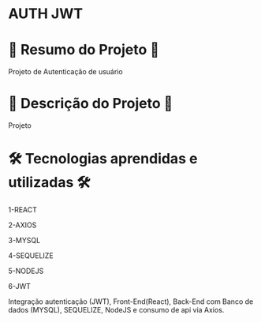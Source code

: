 # AUTH JWT


# 📄 Resumo do Projeto 📄

Projeto de Autenticação de usuário

# 📖 Descrição do Projeto 📖 

Projeto 

# 🛠️ Tecnologias aprendidas e utilizadas 🛠️

1-REACT

2-AXIOS

3-MYSQL

4-SEQUELIZE

5-NODEJS

6-JWT

Integração autenticação (JWT), Front-End(React), Back-End com Banco de dados (MYSQL), SEQUELIZE, NodeJS e consumo de api via Axios.
